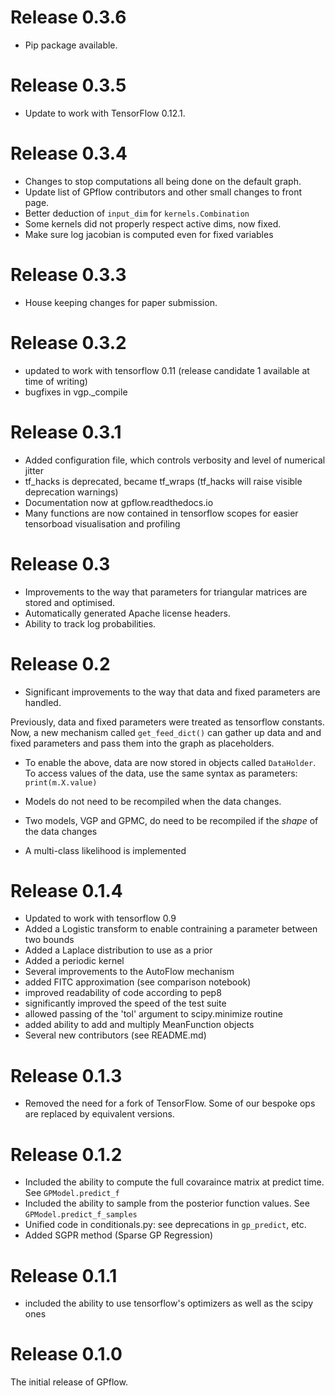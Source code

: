 # Release 0.3.6
 - Pip package available.

# Release 0.3.5
 - Update to work with TensorFlow 0.12.1.

# Release 0.3.4
 - Changes to stop computations all being done on the default graph.
 - Update list of GPflow contributors and other small changes to front page.
 - Better deduction of `input_dim` for `kernels.Combination`
 - Some kernels did not properly respect active dims, now fixed.
 - Make sure log jacobian is computed even for fixed variables

# Release 0.3.3
 - House keeping changes for paper submission.

# Release 0.3.2
 - updated to work with tensorflow 0.11 (release candidate 1 available at time of writing)
 - bugfixes in vgp._compile

# Release 0.3.1
 - Added configuration file, which controls verbosity and level of numerical jitter
 - tf_hacks is deprecated, became tf_wraps (tf_hacks will raise visible deprecation warnings)
 - Documentation now at gpflow.readthedocs.io
 - Many functions are now contained in tensorflow scopes for easier tensorboad visualisation and profiling

# Release 0.3
 - Improvements to the way that parameters for triangular matrices are stored and optimised.
 - Automatically generated Apache license headers.
 - Ability to track log probabilities. 

# Release 0.2
 - Significant improvements to the way that data and fixed parameters are handled. 

Previously, data and fixed parameters were treated as tensorflow constants.
Now, a new mechanism called `get_feed_dict()` can gather up data and and fixed
parameters and pass them into the graph as placeholders.
 
 - To enable the above, data are now stored in objects called `DataHolder`. To
   access values of the data, use the same syntax as parameters:
   `print(m.X.value)`
 - Models do not need to be recompiled when the data changes. 
 - Two models, VGP and GPMC, do need to be recompiled if the *shape* of the data changes

 - A multi-class likelihood is implemented



# Release 0.1.4
 - Updated to work with tensorflow 0.9
 - Added a Logistic transform to enable contraining a parameter between two bounds
 - Added a Laplace distribution to use as a prior
 - Added a periodic kernel
 - Several improvements to the AutoFlow mechanism
 - added FITC approximation (see comparison notebook)
 - improved readability of code according to pep8
 - significantly improved the speed of the test suite
 - allowed passing of the 'tol' argument to scipy.minimize routine
 - added ability to add and multiply MeanFunction objects
 - Several new contributors (see README.md)

# Release 0.1.3
 - Removed the need for a fork of TensorFlow. Some of our bespoke ops are replaced by equivalent versions. 

# Release 0.1.2
 - Included the ability to compute the full covaraince matrix at predict time. See `GPModel.predict_f`
 - Included the ability to sample from the posterior function values. See `GPModel.predict_f_samples`
 - Unified code in conditionals.py: see deprecations in `gp_predict`, etc.
 - Added SGPR method (Sparse GP Regression)

# Release 0.1.1
 -  included the ability to use tensorflow's optimizers as well as the scipy ones

# Release 0.1.0
The initial release of GPflow. 
